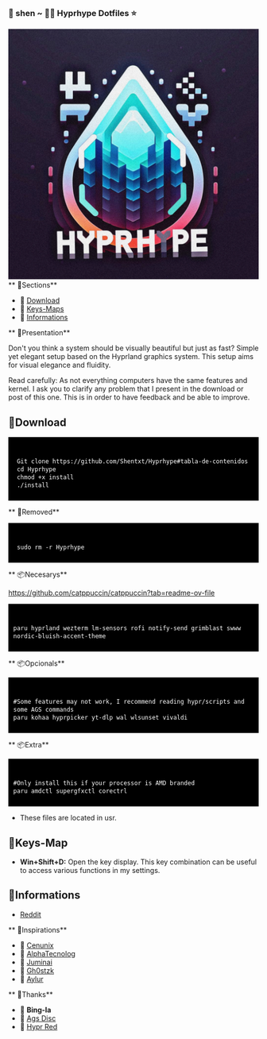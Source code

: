 ### 󰣇 shen ~  Hyprhype Dotfiles ⭐

![Logotype](/assets/logotype.jpg "a logo")
** 🌿Sections**

- 🌸 [Download](https://github.com/Shentxt/Hyprhype/tree/master#download)
- 🌸 [Keys-Maps](https://github.com/Shentxt/Hyprhype/tree/master#keys-map)
- 🌸 [Informations](https://github.com/Shentxt/Hyprhype/tree/master#inpirations-and-contacts)

** 🌿Presentation**

Don't you think a system should be visually beautiful but just as fast? Simple yet elegant setup based on the Hyprland graphics system.
This setup aims for visual elegance and fluidity.

Read carefully: As not everything computers have the same features and kernel. I ask you to clarify any problem that I present in the download or post of this one. This is in order to have feedback and be able to improve.

## 💾Download

<div style="background-color: black; color: white; padding: 10px;">
<pre><code>
 Git clone https://github.com/Shentxt/Hyprhype#tabla-de-contenidos
 cd Hyprhype
 chmod +x install
 ./install
</code></pre>
</div>

** 💾Removed**

<div style="background-color: black; color: white; padding: 10px;">
<pre><code>
 sudo rm -r Hyprhype
</code></pre>
</div>

** 📦Necesarys**

https://github.com/catppuccin/catppuccin?tab=readme-ov-file

<div style="background-color: black; color: white; padding: 10px;">
<pre><code>
paru hyprland wezterm lm-sensors rofi notify-send grimblast swww nordic-bluish-accent-theme
</code></pre>
</div>

** 📦Opcionals**

<div style="background-color: black; color: white; padding: 10px;">
<pre><code>
#Some features may not work, I recommend reading hypr/scripts and some AGS commands
paru kohaa hyprpicker yt-dlp wal wlsunset vivaldi 
</code></pre>
</div>

** 📦Extra**

<div style="background-color: black; color: white; padding: 10px;">
<pre><code>
#Only install this if your processor is AMD branded
paru amdctl supergfxctl corectrl
</code></pre>
</div>

- These files are located in usr.

## 🌿Keys-Map

- **Win+Shift+D:** Open the key display. This key combination can be useful to access various functions in my settings.

## 🌿Informations

- [Reddit](https://www.reddit.com/user/ProfessionLower9249)

** 🌿Inspirations**

- 🌸 [Cenunix](https://github.com/cenunix)
- 🌸 [AlphaTecnolog](https://github.com/AlphaTechnolog/dotfiles)
- 🌸 [Juminai](https://github.com/juminai/dotfiles)
- 🌸 [Gh0stzk](https://github.com/gh0stzk/dotfiles)
- 🌸 [Aylur](https://github.com/Aylur/dotfiles)

** 🌿Thanks**

- 🌸 **Bing-Ia**
- 🌸 [Ags Disc](https://discord.com/channels/1143610930542944377/1143612651759489054)
- 🌸 [Hypr Red](https://www.reddit.com/r/hyprland/)

